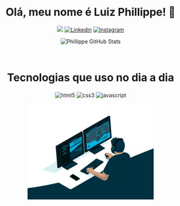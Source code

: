 <div align="center">
  <div style="display: inline_block"><br>
    <h1 align="center"> Olá, meu nome é Luiz Phillippe! 🤚</h1>
 </div>  
      
<a href = "mailto:l.phillippec@gmail.com"><img src="https://img.shields.io/badge/Gmail-D14836?style=for-the-badge&logo=gmail&logoColor=white" target="_blank"></a>
[![Linkedin](https://img.shields.io/badge/LinkedIn-0077B5?style=for-the-badge&logo=linkedin&logoColor=white)](https://br.linkedin.com/)
[![Instagram](https://img.shields.io/badge/Instagram-E4405F?style=for-the-badge&logo=instagram&logoColor=white)](https://www.instagram.com/xiuzera1/)

![Phillippe GitHub Stats](https://github-readme-stats.vercel.app/api?username=phillippecarvalho&show_icons=true&theme=great-gatsby)

 
 <div  align="center"> 
  <div style="display: inline_block"><br>
   <h1 align="center">Tecnologias que uso no dia a dia</h1>
    <img align="center" alt="html5" src="https://img.shields.io/badge/HTML5-E34F26?style=for-the-badge&logo=html5&logoColor=white"> 
    <img align="center" alt="css3" src="https://img.shields.io/badge/CSS3-1572B6?style=for-the-badge&logo=css3&logoColor=white"> 
    <img align="center" alt="javascript" src="https://img.shields.io/badge/JavaScript-F7DF1E?style=for-the-badge&logo=javascript&logoColor=black"> 
</div>


<div  align="center"> 
  <div style="display: inline_block"><br>
    <img align="center" height="250" alt="coding-time" src="code.gif"> 
</div>

  
